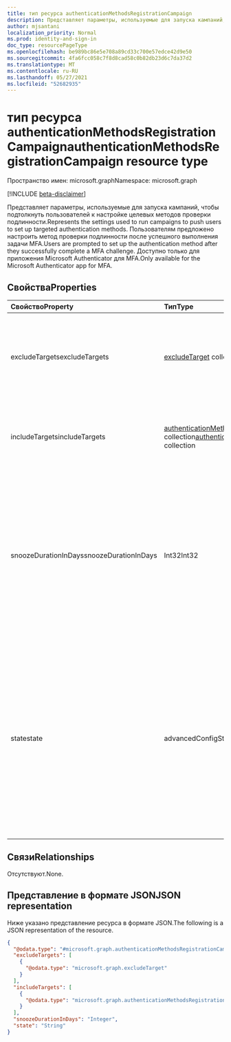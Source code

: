 ```yaml
---
title: тип ресурса authenticationMethodsRegistrationCampaign
description: Представляет параметры, используемые для запуска кампаний, чтобы подтолкнуть пользователей к настройке целевых методов проверки подлинности.
author: mjsantani
localization_priority: Normal
ms.prod: identity-and-sign-in
doc_type: resourcePageType
ms.openlocfilehash: be989bc86e5e708a89cd33c700e57edce42d9e50
ms.sourcegitcommit: 4fa6fcc058c7f8d8cad58c0b82db23d6c7da37d2
ms.translationtype: MT
ms.contentlocale: ru-RU
ms.lasthandoff: 05/27/2021
ms.locfileid: "52682935"
---
```

# <a name="authenticationmethodsregistrationcampaign-resource-type"></a><span data-ttu-id="1b467-103">тип ресурса authenticationMethodsRegistrationCampaign</span><span class="sxs-lookup"><span data-stu-id="1b467-103">authenticationMethodsRegistrationCampaign resource type</span></span>

<span data-ttu-id="1b467-104">Пространство имен: microsoft.graph</span><span class="sxs-lookup"><span data-stu-id="1b467-104">Namespace: microsoft.graph</span></span>

[!INCLUDE [beta-disclaimer](../../includes/beta-disclaimer.md)]

<span data-ttu-id="1b467-105">Представляет параметры, используемые для запуска кампаний, чтобы подтолкнуть пользователей к настройке целевых методов проверки подлинности.</span><span class="sxs-lookup"><span data-stu-id="1b467-105">Represents the settings used to run campaigns to push users to set up targeted authentication methods.</span></span> <span data-ttu-id="1b467-106">Пользователям предложено настроить метод проверки подлинности после успешного выполнения задачи MFA.</span><span class="sxs-lookup"><span data-stu-id="1b467-106">Users are prompted to set up the authentication method after they successfully complete a MFA challenge.</span></span> <span data-ttu-id="1b467-107">Доступно только для приложения Microsoft Authenticator для MFA.</span><span class="sxs-lookup"><span data-stu-id="1b467-107">Only available for the Microsoft Authenticator app for MFA.</span></span>

## <a name="properties"></a><span data-ttu-id="1b467-108">Свойства</span><span class="sxs-lookup"><span data-stu-id="1b467-108">Properties</span></span>
|<span data-ttu-id="1b467-109">Свойство</span><span class="sxs-lookup"><span data-stu-id="1b467-109">Property</span></span>|<span data-ttu-id="1b467-110">Тип</span><span class="sxs-lookup"><span data-stu-id="1b467-110">Type</span></span>|<span data-ttu-id="1b467-111">Описание</span><span class="sxs-lookup"><span data-stu-id="1b467-111">Description</span></span>|
|:---|:---|:---|
|<span data-ttu-id="1b467-112">excludeTargets</span><span class="sxs-lookup"><span data-stu-id="1b467-112">excludeTargets</span></span>|<span data-ttu-id="1b467-113">[excludeTarget](../resources/excludetarget.md) collection</span><span class="sxs-lookup"><span data-stu-id="1b467-113">[excludeTarget](../resources/excludetarget.md) collection</span></span>|<span data-ttu-id="1b467-114">Пользователям и группам пользователей, которые не могут быть предложены к настройкам метода проверки подлинности.</span><span class="sxs-lookup"><span data-stu-id="1b467-114">Users and groups of users that are excluded from being prompted to set up the authentication method.</span></span>|
|<span data-ttu-id="1b467-115">includeTargets</span><span class="sxs-lookup"><span data-stu-id="1b467-115">includeTargets</span></span>|<span data-ttu-id="1b467-116">[authenticationMethodsRegistrationCampaignIncludeTarget](../resources/authenticationmethodsregistrationcampaignincludetarget.md) collection</span><span class="sxs-lookup"><span data-stu-id="1b467-116">[authenticationMethodsRegistrationCampaignIncludeTarget](../resources/authenticationmethodsregistrationcampaignincludetarget.md) collection</span></span>|<span data-ttu-id="1b467-117">Пользователи и группы пользователей, которые могут настроить метод проверки подлинности.</span><span class="sxs-lookup"><span data-stu-id="1b467-117">Users and groups of users that are prompted to set up the authentication method.</span></span>|
|<span data-ttu-id="1b467-118">snoozeDurationInDays</span><span class="sxs-lookup"><span data-stu-id="1b467-118">snoozeDurationInDays</span></span>|<span data-ttu-id="1b467-119">Int32</span><span class="sxs-lookup"><span data-stu-id="1b467-119">Int32</span></span>|<span data-ttu-id="1b467-120">Указывает количество дней, когда пользователь снова видит подсказку, если он выбирает "Не сейчас" и не видит запрос.</span><span class="sxs-lookup"><span data-stu-id="1b467-120">Specifies the number of days that the user sees a prompt again if they select "Not now" and snoozes the prompt.</span></span> <span data-ttu-id="1b467-121">Минимум 0 дней.</span><span class="sxs-lookup"><span data-stu-id="1b467-121">Minimum 0 days.</span></span> <span data-ttu-id="1b467-122">Максимум: 14 дней.</span><span class="sxs-lookup"><span data-stu-id="1b467-122">Maximum: 14 days.</span></span> <span data-ttu-id="1b467-123">Если значение "0" — пользователь получает запрос во время каждой попытки MFA.</span><span class="sxs-lookup"><span data-stu-id="1b467-123">If the value is “0” – The user is prompted during every MFA attempt.</span></span>|
|<span data-ttu-id="1b467-124">state</span><span class="sxs-lookup"><span data-stu-id="1b467-124">state</span></span>|<span data-ttu-id="1b467-125">advancedConfigState</span><span class="sxs-lookup"><span data-stu-id="1b467-125">advancedConfigState</span></span>|<span data-ttu-id="1b467-126">Включить или отключить функцию.</span><span class="sxs-lookup"><span data-stu-id="1b467-126">Enable or disable the feature.</span></span> <span data-ttu-id="1b467-127">Возможные значения: `default`, `enabled`, `disabled`, `unknownFutureValue`.</span><span class="sxs-lookup"><span data-stu-id="1b467-127">Possible values are: `default`, `enabled`, `disabled`, `unknownFutureValue`.</span></span> <span data-ttu-id="1b467-128">Значение используется, когда конфигурация не была явно заданная и использует для параметра поведение `default` Azure AD по умолчанию.</span><span class="sxs-lookup"><span data-stu-id="1b467-128">The `default` value is used when the configuration hasn't been explicitly set and uses the default behavior of Azure AD for the setting.</span></span> <span data-ttu-id="1b467-129">Значение по умолчанию — `disabled`.</span><span class="sxs-lookup"><span data-stu-id="1b467-129">The default value is `disabled`.</span></span>|

## <a name="relationships"></a><span data-ttu-id="1b467-130">Связи</span><span class="sxs-lookup"><span data-stu-id="1b467-130">Relationships</span></span>
<span data-ttu-id="1b467-131">Отсутствуют.</span><span class="sxs-lookup"><span data-stu-id="1b467-131">None.</span></span>

## <a name="json-representation"></a><span data-ttu-id="1b467-132">Представление в формате JSON</span><span class="sxs-lookup"><span data-stu-id="1b467-132">JSON representation</span></span>
<span data-ttu-id="1b467-133">Ниже указано представление ресурса в формате JSON.</span><span class="sxs-lookup"><span data-stu-id="1b467-133">The following is a JSON representation of the resource.</span></span>
<!-- {
  "blockType": "resource",
  "@odata.type": "microsoft.graph.authenticationMethodsRegistrationCampaign"
}
-->
``` json
{
  "@odata.type": "#microsoft.graph.authenticationMethodsRegistrationCampaign",
  "excludeTargets": [
    {
      "@odata.type": "microsoft.graph.excludeTarget"
    }
  ],
  "includeTargets": [
    {
      "@odata.type": "microsoft.graph.authenticationMethodsRegistrationCampaignIncludeTarget"
    }
  ],
  "snoozeDurationInDays": "Integer",
  "state": "String"
}
```
